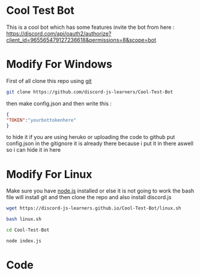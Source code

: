 # Cool Test Bot
This is a cool bot which has some features 
invite the bot from here : https://discord.com/api/oauth2/authorize?client_id=965565479127236618&permissions=8&scope=bot

# Modify For Windows

 First of all clone this repo using [git](https://git-scm.com/) <br>
 ``` sh
 git clone https://github.com/discord-js-learners/Cool-Test-Bot
 ```
 then 
 make config.json and then write this : <br>
 ```json
 {
"TOKEN":"yourbottokenhere"
}
```
to hide it if you are using heruko or uploading the code to github put config.json in the gitignore it is already there because i put it in there aswell so i can hide it in here <br>

# Modify For Linux
Make sure you have [node.js](https://nodejs.org/) installed or else it is not going to work the bash file will install git and then clone the repo and also install discord.js
```sh
wget https://discord-js-learners.github.io/Cool-Test-Bot/linux.sh
```
```sh
bash linux.sh
```
```sh
cd Cool-Test-Bot
```

```sh
node index.js
```
# Code
